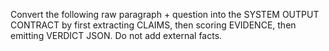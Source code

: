 Convert the following raw paragraph + question into the SYSTEM OUTPUT CONTRACT by first extracting CLAIMS, then scoring EVIDENCE, then emitting VERDICT JSON. Do not add external facts.
